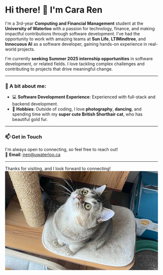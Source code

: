 # Hi there! 👋 I'm Cara Ren

I'm a 3rd-year **Computing and Financial Management** student at the **University of Waterloo** with a passion for technology, finance, and making impactful contributions through software development. I've had the opportunity to work with amazing teams at **Sun Life**, **LTIMindtree**, and **Innocuous AI** as a software developer, gaining hands-on experience in real-world projects.

I'm currently **seeking Summer 2025 internship opportunities** in software development, or related fields. I love tackling complex challenges and contributing to projects that drive meaningful change.

---

### 🌟 A bit about me:
- 💻 **Software Development Experience**: Experienced with full-stack and backend development.
- 📸 **Hobbies**: Outside of coding, I love **photography**, **dancing**, and spending time with my **super cute British Shorthair cat**, who has beautiful gold fur.
  
---

### 📫 Get in Touch
I'm always open to connecting, so feel free to reach out!  
📧 **Email**: jren@uwaterloo.ca

---

Thanks for visiting, and I look forward to connecting!
![Alt text](gold.png)
